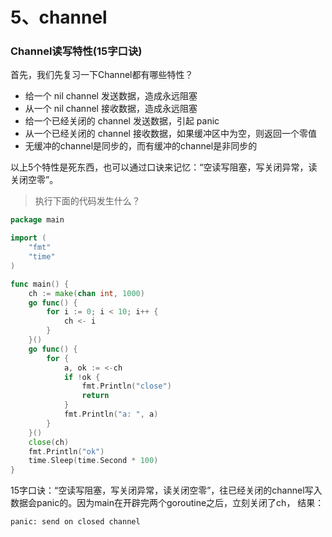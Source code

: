 # 5、channel

### Channel读写特性(15字口诀)



首先，我们先复习一下Channel都有哪些特性？



-  给一个 nil channel 发送数据，造成永远阻塞 
-  从一个 nil channel 接收数据，造成永远阻塞 
-  给一个已经关闭的 channel 发送数据，引起 panic 
-  从一个已经关闭的 channel 接收数据，如果缓冲区中为空，则返回一个零值 
-  无缓冲的channel是同步的，而有缓冲的channel是非同步的 



以上5个特性是死东西，也可以通过口诀来记忆：“空读写阻塞，写关闭异常，读关闭空零”。

> 执行下面的代码发生什么？



```go
package main

import (
	"fmt"
	"time"
)

func main() {
	ch := make(chan int, 1000)
	go func() {
		for i := 0; i < 10; i++ {
			ch <- i
		}
	}()
	go func() {
		for {
			a, ok := <-ch
			if !ok {
				fmt.Println("close")
				return
			}
			fmt.Println("a: ", a)
		}
	}()
	close(ch)
	fmt.Println("ok")
	time.Sleep(time.Second * 100)
}
```



15字口诀：“空读写阻塞，写关闭异常，读关闭空零”，往已经关闭的channel写入数据会panic的。因为main在开辟完两个goroutine之后，立刻关闭了ch， 结果：

```
panic: send on closed channel
```

